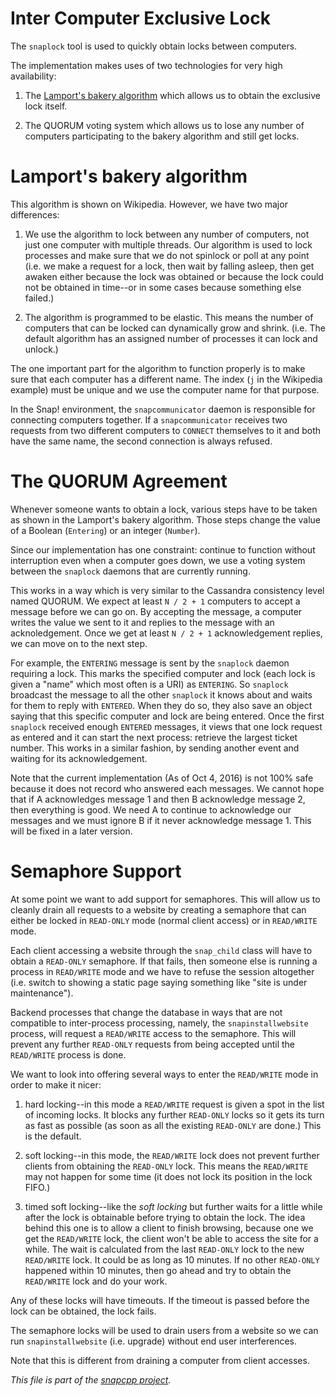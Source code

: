 
Inter Computer Exclusive Lock
=============================

The `snaplock` tool is used to quickly obtain locks between computers.

The implementation makes uses of two technologies for very high availability:

1. The [Lamport's bakery algorithm](https://en.wikipedia.org/wiki/Lamport's_bakery_algorithm)
which allows us to obtain the exclusive lock itself.

2. The QUORUM voting system which allows us to lose any number of computers
participating to the bakery algorithm and still get locks.


Lamport's bakery algorithm
==========================

This algorithm is shown on Wikipedia. However, we have two major differences:

1. We use the algorithm to lock between any number of computers, not just
one computer with multiple threads. Our algorithm is used to lock processes
and make sure that we do not spinlock or poll at any point (i.e. we make
a request for a lock, then wait by falling asleep, then get awaken either
because the lock was obtained or because the lock could not be obtained
in time--or in some cases because something else failed.)

2. The algorithm is programmed to be elastic. This means the number of
computers that can be locked can dynamically grow and shrink. (i.e. The
default algorithm has an assigned number of processes it can lock and
unlock.)

The one important part for the algorithm to function properly is to make
sure that each computer has a different name. The index (`j` in the
Wikipedia example) must be unique and we use the computer name for that
purpose.

In the Snap! environment, the `snapcommunicator` daemon is responsible
for connecting computers together. If a `snapcommunicator` receives
two requests from two different computers to `CONNECT` themselves to
it and both have the same name, the second connection is always refused.


The QUORUM Agreement
====================

Whenever someone wants to obtain a lock, various steps have to be taken
as shown in the Lamport's bakery algorithm. Those steps change the value
of a Boolean (`Entering`) or an integer (`Number`).

Since our implementation has one constraint: continue to function without
interruption even when a computer goes down, we use a voting system
between the `snaplock` daemons that are currently running.

This works in a way which is very similar to the Cassandra consistency
level named QUORUM. We expect at least `N / 2 + 1` computers to accept
a message before we can go on. By accepting the message, a computer
writes the value we sent to it and replies to the message with an
acknoledgement. Once we get at least `N / 2 + 1` acknowledgement replies,
we can move on to the next step.

For example, the `ENTERING` message is sent by the `snaplock` daemon
requiring a lock. This marks the specified computer and lock (each lock
is given a "name" which most often is a URI) as `ENTERING`. So `snaplock`
broadcast the message to all the other `snaplock` it knows about and waits
for them to reply with `ENTERED`. When they do so, they also save an
object saying that this specific computer and lock are being entered.
Once the first `snaplock` received enough `ENTERED` messages, it views
that one lock request as entered and it can start the next process:
retrieve the largest ticket number. This works in a similar fashion,
by sending another event and waiting for its acknowledgement.

Note that the current implementation (As of Oct 4, 2016) is not 100%
safe because it does not record who answered each messages. We cannot
hope that if A acknowledges message 1 and then B acknowledge message 2,
then everything is good. We need A to continue to acknowledge our
messages and we must ignore B if it never acknowledge message 1. This
will be fixed in a later version.


Semaphore Support
=================

At some point we want to add support for semaphores. This will allow
us to cleanly drain all requests to a website by creating a semaphore
that can either be locked in `READ-ONLY` mode (normal client access) or
in `READ/WRITE` mode.

Each client accessing a website through the `snap_child` class will
have to obtain a `READ-ONLY` semaphore. If that fails, then someone
else is running a process in `READ/WRITE` mode and we have to refuse
the session altogether (i.e. switch to showing a static page saying
something like "site is under maintenance").

Backend processes that change the database in ways that are not
compatible to inter-process processing, namely, the `snapinstallwebsite`
process, will request a `READ/WRITE` access to the semaphore. This
will prevent any further `READ-ONLY` requests from being accepted
until the `READ/WRITE` process is done.

We want to look into offering several ways to enter the `READ/WRITE`
mode in order to make it nicer:

1. hard locking--in this mode a `READ/WRITE` request is given a spot
in the list of incoming locks. It blocks any further `READ-ONLY`
locks so it gets its turn as fast as possible (as soon as all the
existing `READ-ONLY` are done.) This is the default.

2. soft locking--in this mode, the `READ/WRITE` lock does not prevent
further clients from obtaining the `READ-ONLY` lock. This means the
`READ/WRITE` may not happen for some time (it does not lock its position
in the lock FIFO.)

3. timed soft locking--like the _soft locking_ but further waits for a
little while after the lock is obtainable before trying to obtain the
lock. The idea behind this one is to allow a client to finish browsing,
because one we get the `READ/WRITE` lock, the client won't be able to
access the site for a while. The wait is calculated from the last
`READ-ONLY` lock to the new `READ/WRITE` lock. It could be as long
as 10 minutes. If no other `READ-ONLY` happened within 10 minutes,
then go ahead and try to obtain the `READ/WRITE` lock and do your work.

Any of these locks will have timeouts. If the timeout is passed before
the lock can be obtained, the lock fails.

The semaphore locks will be used to drain users from a website so
we can run `snapinstallwebsite` (i.e. upgrade) without end user
interferences.

Note that this is different from draining a computer from client
accesses.


_This file is part of the [snapcpp project](http://snapwebsites.org/)._
